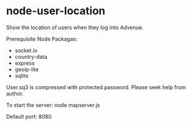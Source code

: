 node-user-location
==================

Show the location of users when they log into Advenue.

Prerequisite Node Packagas:
- socket.io
- country-data
- express
- geoip-lite
- sqlite

User.sq3 is compressed with protected password. Please seek help from author.

To start the server:
node mapserver.js

Default port: 8080